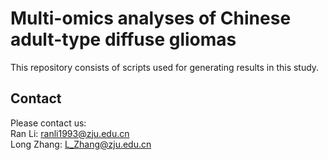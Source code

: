Multi-omics analyses of Chinese adult-type diffuse gliomas  
=====
This repository consists of scripts used for generating results in this study.

Contact
------
Please contact us:  
Ran Li: ranli1993@zju.edu.cn  
Long Zhang: L_Zhang@zju.edu.cn
